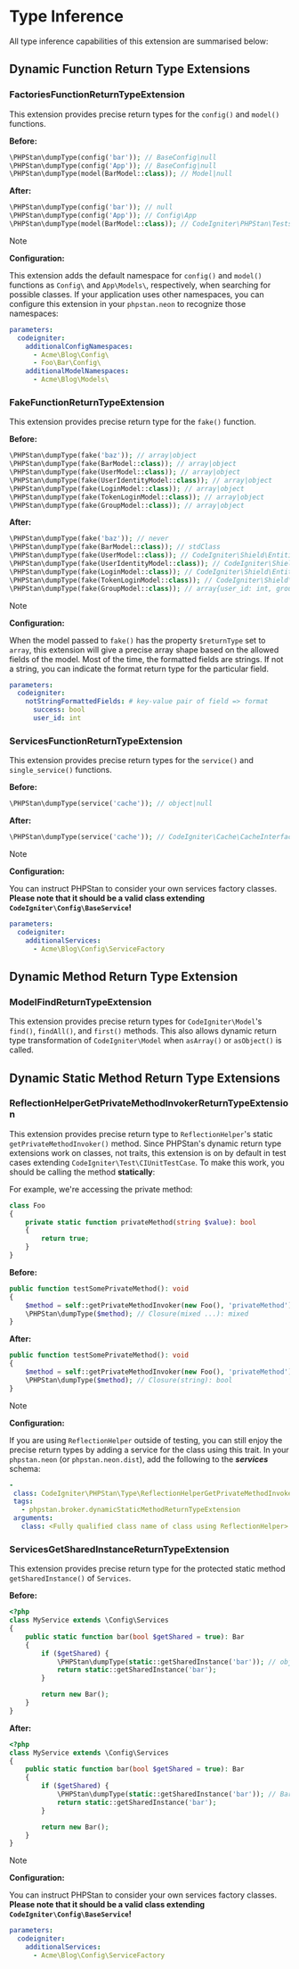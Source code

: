 # Type Inference

All type inference capabilities of this extension are summarised below:

## Dynamic Function Return Type Extensions

### FactoriesFunctionReturnTypeExtension

This extension provides precise return types for the `config()` and `model()` functions.

**Before:**
```php
\PHPStan\dumpType(config('bar')); // BaseConfig|null
\PHPStan\dumpType(config('App')); // BaseConfig|null
\PHPStan\dumpType(model(BarModel::class)); // Model|null

```

**After:**
```php
\PHPStan\dumpType(config('bar')); // null
\PHPStan\dumpType(config('App')); // Config\App
\PHPStan\dumpType(model(BarModel::class)); // CodeIgniter\PHPStan\Tests\Fixtures\Type\BarModel

```

> [!NOTE]
> **Configuration:**
>
> This extension adds the default namespace for `config()` and `model()` functions as `Config\`
> and `App\Models\`, respectively, when searching for possible classes. If your application uses
> other namespaces, you can configure this extension in your `phpstan.neon` to recognize those namespaces:
>
> ```yml
> parameters:
>   codeigniter:
>     additionalConfigNamespaces:
>       - Acme\Blog\Config\
>       - Foo\Bar\Config\
>     additionalModelNamespaces:
>       - Acme\Blog\Models\
>
> ```

### FakeFunctionReturnTypeExtension

This extension provides precise return type for the `fake()` function.

**Before:**
```php
\PHPStan\dumpType(fake('baz')); // array|object
\PHPStan\dumpType(fake(BarModel::class)); // array|object
\PHPStan\dumpType(fake(UserModel::class)); // array|object
\PHPStan\dumpType(fake(UserIdentityModel::class)); // array|object
\PHPStan\dumpType(fake(LoginModel::class)); // array|object
\PHPStan\dumpType(fake(TokenLoginModel::class)); // array|object
\PHPStan\dumpType(fake(GroupModel::class)); // array|object

```

**After:**
```php
\PHPStan\dumpType(fake('baz')); // never
\PHPStan\dumpType(fake(BarModel::class)); // stdClass
\PHPStan\dumpType(fake(UserModel::class)); // CodeIgniter\Shield\Entities\User
\PHPStan\dumpType(fake(UserIdentityModel::class)); // CodeIgniter\Shield\Entities\UserIdentity
\PHPStan\dumpType(fake(LoginModel::class)); // CodeIgniter\Shield\Entities\Login
\PHPStan\dumpType(fake(TokenLoginModel::class)); // CodeIgniter\Shield\Entities\Login
\PHPStan\dumpType(fake(GroupModel::class)); // array{user_id: int, group: string, created_at: string}

```

> [!NOTE]
> **Configuration:**
>
> When the model passed to `fake()` has the property `$returnType` set to `array`, this extension will give
> a precise array shape based on the allowed fields of the model. Most of the time, the formatted fields are
> strings. If not a string, you can indicate the format return type for the particular field.
>
> ```yml
> parameters:
>   codeigniter:
>     notStringFormattedFields: # key-value pair of field => format
>       success: bool
>       user_id: int
> ```

### ServicesFunctionReturnTypeExtension

This extension provides precise return types for the `service()` and `single_service()` functions.

**Before:**
```php
\PHPStan\dumpType(service('cache')); // object|null

```

**After:**
```php
\PHPStan\dumpType(service('cache')); // CodeIgniter\Cache\CacheInterface
```

> [!NOTE]
> **Configuration:**
>
> You can instruct PHPStan to consider your own services factory classes.
> **Please note that it should be a valid class extending `CodeIgniter\Config\BaseService`!**
>
> ```yml
> parameters:
>   codeigniter:
>     additionalServices:
>       - Acme\Blog\Config\ServiceFactory
> ```

## Dynamic Method Return Type Extension

### ModelFindReturnTypeExtension

This extension provides precise return types for `CodeIgniter\Model`'s `find()`, `findAll()`, and `first()` methods.
This also allows dynamic return type transformation of `CodeIgniter\Model` when `asArray()` or `asObject()` is called.

## Dynamic Static Method Return Type Extensions

### ReflectionHelperGetPrivateMethodInvokerReturnTypeExtension

This extension provides precise return type to `ReflectionHelper`'s static `getPrivateMethodInvoker()` method.
Since PHPStan's dynamic return type extensions work on classes, not traits, this extension is on by default
in test cases extending `CodeIgniter\Test\CIUnitTestCase`. To make this work, you should be calling the method
**statically**:

For example, we're accessing the private method:
```php
class Foo
{
    private static function privateMethod(string $value): bool
    {
        return true;
    }
}

```

**Before:**
```php
public function testSomePrivateMethod(): void
{
    $method = self::getPrivateMethodInvoker(new Foo(), 'privateMethod');
    \PHPStan\dumpType($method); // Closure(mixed ...): mixed
}

```

**After:**
```php
public function testSomePrivateMethod(): void
{
    $method = self::getPrivateMethodInvoker(new Foo(), 'privateMethod');
    \PHPStan\dumpType($method); // Closure(string): bool
}

```

> [!NOTE]
> **Configuration:**
>
> If you are using `ReflectionHelper` outside of testing, you can still enjoy the precise return types by adding a
> service for the class using this trait. In your `phpstan.neon` (or `phpstan.neon.dist`), add the following to
> the _**services**_ schema:
>
> ```yml
> -
>  class: CodeIgniter\PHPStan\Type\ReflectionHelperGetPrivateMethodInvokerReturnTypeExtension
>  tags:
>    - phpstan.broker.dynamicStaticMethodReturnTypeExtension
>  arguments:
>    class: <Fully qualified class name of class using ReflectionHelper>
>
> ```

### ServicesGetSharedInstanceReturnTypeExtension

This extension provides precise return type for the protected static method `getSharedInstance()` of `Services`.

**Before:**
```php
<?php
class MyService extends \Config\Services
{
    public static function bar(bool $getShared = true): Bar
    {
        if ($getShared) {
            \PHPStan\dumpType(static::getSharedInstance('bar')); // object
            return static::getSharedInstance('bar');
        }

        return new Bar();
    }
}

```

**After:**
```php
<?php
class MyService extends \Config\Services
{
    public static function bar(bool $getShared = true): Bar
    {
        if ($getShared) {
            \PHPStan\dumpType(static::getSharedInstance('bar')); // Bar
            return static::getSharedInstance('bar');
        }

        return new Bar();
    }
}

```

> [!NOTE]
> **Configuration:**
>
> You can instruct PHPStan to consider your own services factory classes.
> **Please note that it should be a valid class extending `CodeIgniter\Config\BaseService`!**
>
> ```yml
> parameters:
>   codeigniter:
>     additionalServices:
>       - Acme\Blog\Config\ServiceFactory
> ```
